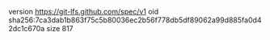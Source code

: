 version https://git-lfs.github.com/spec/v1
oid sha256:7ca3dab1b863f75c5b80036ec2b56f778db5df89062a99d885fa0d42dc1c670a
size 817
